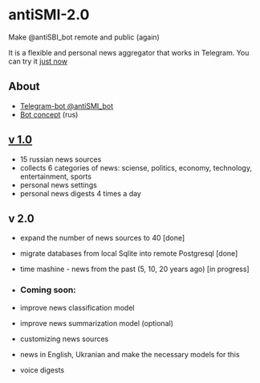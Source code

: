# antiSMI-2.0
Make @antiSBI_bot remote and public (again)

It is a flexible and personal news aggregator that works in Telegram.
You can try it [just now](https://t.me/antiSMI_bot)


## About
* [Telegram-bot @antiSMI_bot](https://t.me/antiSMI_bot)
* [Bot concept](https://1drv.ms/p/s!AhSi3BGNZZG0wIYqQnmkjIZzLdG4bQ?e=HpIGLe "Презентация") (rus)

## [v 1.0](https://github.com/maxlethal/antiSMI-1.0)
* 15 russian news sources
* collects 6 categories of news: sciense, politics, economy, technology, entertainment, sports
* personal news settings
* personal news digests 4 times a day

## v 2.0
* expand the number of news sources to 40 [done]
* migrate databases from local Sqlite into remote Postgresql  [done]
* time mashine - news from the past (5, 10, 20 years ago) [in progress]

* ### Coming soon:
* improve news classification model
* improve news summarization model (optional)
* customizing news sources
* news in English, Ukranian and make the necessary models for this
* voice digests
